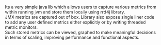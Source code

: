 Its a very simple java lib which allows users to capture various metrics from within running jvm and store them locally using rrd4j library.<br>
JMX metrics are captured out of box. Library also expose single liner code to add any user defined metrics either explicitly or by writing threaded metric monitors.<br>
Such stored metrics can be viewed, graphed to make meaningful decisions in terms of scaling, improving performance and functional aspects.
